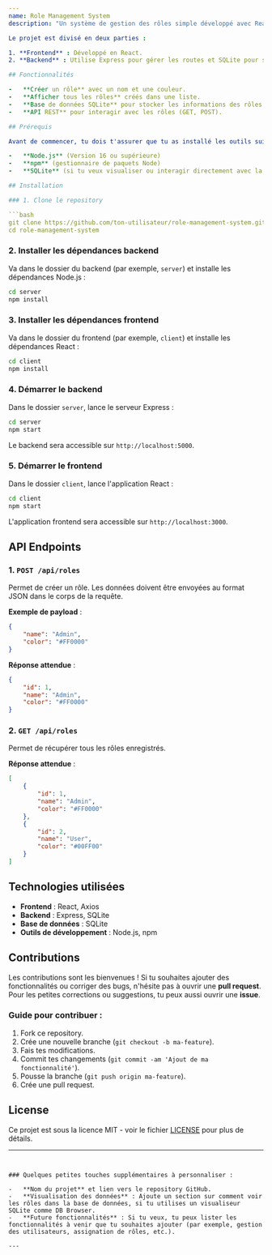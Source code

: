 ```yaml
---
name: Role Management System
description: "Un système de gestion des rôles simple développé avec React et Express"

Le projet est divisé en deux parties :

1. **Frontend** : Développé en React.
2. **Backend** : Utilise Express pour gérer les routes et SQLite pour stocker les rôles.

## Fonctionnalités

-   **Créer un rôle** avec un nom et une couleur.
-   **Afficher tous les rôles** créés dans une liste.
-   **Base de données SQLite** pour stocker les informations des rôles.
-   **API REST** pour interagir avec les rôles (GET, POST).

## Prérequis

Avant de commencer, tu dois t'assurer que tu as installé les outils suivants :

-   **Node.js** (Version 16 ou supérieure)
-   **npm** (gestionnaire de paquets Node)
-   **SQLite** (si tu veux visualiser ou interagir directement avec la base de données)

## Installation

### 1. Clone le repository

```bash
git clone https://github.com/ton-utilisateur/role-management-system.git
cd role-management-system
```

### 2. Installer les dépendances backend

Va dans le dossier du backend (par exemple, `server`) et installe les dépendances Node.js :

```bash
cd server
npm install
```

### 3. Installer les dépendances frontend

Va dans le dossier du frontend (par exemple, `client`) et installe les dépendances React :

```bash
cd client
npm install
```

### 4. Démarrer le backend

Dans le dossier `server`, lance le serveur Express :

```bash
cd server
npm start
```

Le backend sera accessible sur `http://localhost:5000`.

### 5. Démarrer le frontend

Dans le dossier `client`, lance l'application React :

```bash
cd client
npm start
```

L'application frontend sera accessible sur `http://localhost:3000`.

## API Endpoints

### 1. `POST /api/roles`

Permet de créer un rôle. Les données doivent être envoyées au format JSON dans le corps de la requête.

**Exemple de payload** :

```json
{
    "name": "Admin",
    "color": "#FF0000"
}
```

**Réponse attendue** :

```json
{
    "id": 1,
    "name": "Admin",
    "color": "#FF0000"
}
```

### 2. `GET /api/roles`

Permet de récupérer tous les rôles enregistrés.

**Réponse attendue** :

```json
[
    {
        "id": 1,
        "name": "Admin",
        "color": "#FF0000"
    },
    {
        "id": 2,
        "name": "User",
        "color": "#00FF00"
    }
]
```

## Technologies utilisées

-   **Frontend** : React, Axios
-   **Backend** : Express, SQLite
-   **Base de données** : SQLite
-   **Outils de développement** : Node.js, npm

## Contributions

Les contributions sont les bienvenues ! Si tu souhaites ajouter des fonctionnalités ou corriger des bugs, n'hésite pas à ouvrir une **pull request**. Pour les petites corrections ou suggestions, tu peux aussi ouvrir une **issue**.

### Guide pour contribuer :

1. Fork ce repository.
2. Crée une nouvelle branche (`git checkout -b ma-feature`).
3. Fais tes modifications.
4. Commit tes changements (`git commit -am 'Ajout de ma fonctionnalité'`).
5. Pousse la branche (`git push origin ma-feature`).
6. Crée une pull request.

## License

Ce projet est sous la licence MIT - voir le fichier [LICENSE](LICENSE) pour plus de détails.

---
```


### Quelques petites touches supplémentaires à personnaliser :

-   **Nom du projet** et lien vers le repository GitHub.
-   **Visualisation des données** : Ajoute un section sur comment voir les rôles dans la base de données, si tu utilises un visualiseur SQLite comme DB Browser.
-   **Future fonctionnalités** : Si tu veux, tu peux lister les fonctionnalités à venir que tu souhaites ajouter (par exemple, gestion des utilisateurs, assignation de rôles, etc.).

---
